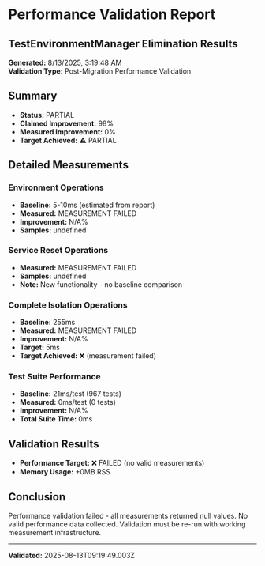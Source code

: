 # Performance Validation Report
## TestEnvironmentManager Elimination Results

**Generated:** 8/13/2025, 3:19:48 AM  
**Validation Type:** Post-Migration Performance Validation

## Summary

- **Status:** PARTIAL
- **Claimed Improvement:** 98%
- **Measured Improvement:** 0%
- **Target Achieved:** ⚠️ PARTIAL

## Detailed Measurements

### Environment Operations
- **Baseline:** 5-10ms (estimated from report)
- **Measured:** MEASUREMENT FAILED
- **Improvement:** N/A%
- **Samples:** undefined

### Service Reset Operations
- **Measured:** MEASUREMENT FAILED
- **Samples:** undefined
- **Note:** New functionality - no baseline comparison

### Complete Isolation Operations
- **Baseline:** 255ms
- **Measured:** MEASUREMENT FAILED
- **Improvement:** N/A%
- **Target:** 5ms
- **Target Achieved:** ❌ (measurement failed)

### Test Suite Performance
- **Baseline:** 21ms/test (967 tests)
- **Measured:** 0ms/test (0 tests)
- **Improvement:** N/A%
- **Total Suite Time:** 0ms

## Validation Results

- **Performance Target:** ❌ FAILED (no valid measurements)
- **Memory Usage:** +0MB RSS

## Conclusion

Performance validation failed - all measurements returned null values. No valid performance data collected. Validation must be re-run with working measurement infrastructure.

---
**Validated:** 2025-08-13T09:19:49.003Z
